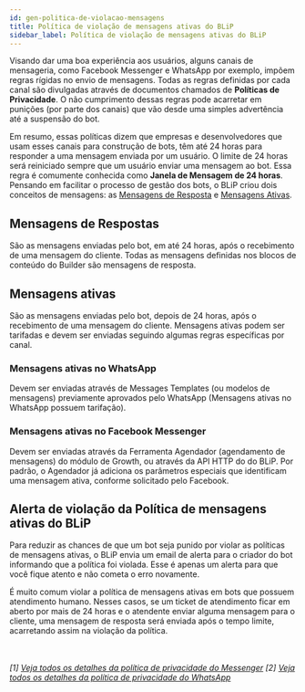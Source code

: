 ```yaml
---
id: gen-politica-de-violacao-mensagens
title: Política de violação de mensagens ativas do BLiP
sidebar_label: Política de violação de mensagens ativas do BLiP
---
```

Visando dar uma boa experiência aos usuários, alguns canais de mensageria, como Facebook Messenger e WhatsApp por exemplo, impõem regras rígidas no envio de mensagens. Todas as regras definidas por cada canal são divulgadas através de documentos chamados de **Políticas de Privacidade**. O não cumprimento dessas regras pode acarretar em punições (por parte dos canais) que vão desde uma simples advertência até a suspensão do bot.

Em resumo, essas políticas dizem que empresas e desenvolvedores que usam esses canais para construção de bots, têm até 24 horas para responder a uma mensagem enviada por um usuário. O limite de 24 horas será reiniciado sempre que um usuário enviar uma mensagem ao bot. Essa regra é comumente conhecida como **Janela de Mensagem de 24 horas**. Pensando em facilitar o processo de gestão dos bots, o BLiP criou dois conceitos de mensagens: as <u>Mensagens de Resposta</u> e <u>Mensagens Ativas</u>.

## Mensagens de Respostas
São as mensagens enviadas pelo bot, em até 24 horas, após o recebimento de uma mensagem do cliente. Todas as mensagens definidas nos blocos de conteúdo do Builder são mensagens de resposta.

## Mensagens ativas

São as mensagens enviadas pelo bot, depois de 24 horas, após o recebimento de uma mensagem do cliente. Mensagens ativas podem ser tarifadas e devem ser enviadas seguindo algumas regras específicas por canal.

### Mensagens ativas no WhatsApp
Devem ser enviadas através de Messages Templates (ou modelos de mensagens) previamente aprovados pelo WhatsApp (Mensagens ativas no WhatsApp possuem tarifação).

### Mensagens ativas no Facebook Messenger
Devem ser enviadas através da Ferramenta Agendador (agendamento de mensagens) do módulo de Growth, ou através da API HTTP do do BLiP. Por padrão, o Agendador já adiciona os parâmetros especiais que identificam uma mensagem ativa, conforme solicitado pelo Facebook.

## Alerta de violação da Política de mensagens ativas do BLiP
Para reduzir as chances de que um bot seja punido por violar as políticas de mensagens ativas, o BLiP envia um email de alerta para o criador do bot informando que a política foi violada. Esse é apenas um alerta para que você fique atento e não cometa o erro novamente.

É muito comum violar a política de mensagens ativas em bots que possuem atendimento humano. Nesses casos, se um ticket de atendimento ficar em aberto por mais de 24 horas e o atendente enviar alguma mensagem para o cliente, uma mensagem de resposta será enviada após o tempo limite, acarretando assim na violação da política.<br><br><br>

*[1] [Veja todos os detalhes da política de privacidade do Messenger](https://developers.facebook.com/docs/messenger-platform/policy/policy-overview)
[2] [Veja todos os detalhes da política de privacidade do WhatsApp](https://developers.facebook.com/docs/whatsapp/guidelines)*